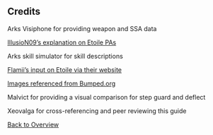 ## Credits

Arks Visiphone for providing weapon and SSA data

[IllusioN09’s explanation on Etoile PAs](https://www.youtube.com/watch?v=UY7Rt0gskIQ)

Arks skill simulator for skill descriptions

[Flamii’s input on Etoile via their website](https://flamii.wordpress.com/etoile-pas/) 

[Images referenced from Bumped.org](http://pso2.jp/players/update/20191218/01) 

Malvict for providing a visual comparison for step guard and deflect 

Xeovalga for cross-referencing and peer reviewing this guide 

[Back to Overview](index.md)
